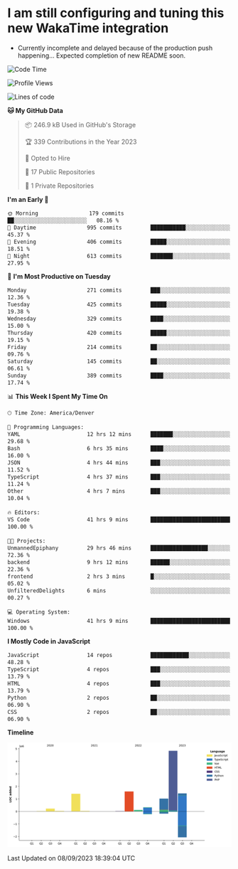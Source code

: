 # I am still configuring and tuning this new WakaTime integration
- Currently incomplete and delayed because of the production push happening... Expected completion of new README soon.
<!--START_SECTION:waka-->
![Code Time](http://img.shields.io/badge/Code%20Time-384%20hrs%2043%20mins-blue)

![Profile Views](http://img.shields.io/badge/Profile%20Views-0-blue)

![Lines of code](https://img.shields.io/badge/From%20Hello%20World%20I%27ve%20Written-10.9%20million%20lines%20of%20code-blue)

**🐱 My GitHub Data** 

> 📦 246.9 kB Used in GitHub's Storage 
 > 
> 🏆 339 Contributions in the Year 2023
 > 
> 💼 Opted to Hire
 > 
> 📜 17 Public Repositories 
 > 
> 🔑 1 Private Repositories 
 > 
**I'm an Early 🐤** 

```text
🌞 Morning                179 commits         ██░░░░░░░░░░░░░░░░░░░░░░░   08.16 % 
🌆 Daytime                995 commits         ███████████░░░░░░░░░░░░░░   45.37 % 
🌃 Evening                406 commits         █████░░░░░░░░░░░░░░░░░░░░   18.51 % 
🌙 Night                  613 commits         ███████░░░░░░░░░░░░░░░░░░   27.95 % 
```
📅 **I'm Most Productive on Tuesday** 

```text
Monday                   271 commits         ███░░░░░░░░░░░░░░░░░░░░░░   12.36 % 
Tuesday                  425 commits         █████░░░░░░░░░░░░░░░░░░░░   19.38 % 
Wednesday                329 commits         ████░░░░░░░░░░░░░░░░░░░░░   15.00 % 
Thursday                 420 commits         █████░░░░░░░░░░░░░░░░░░░░   19.15 % 
Friday                   214 commits         ██░░░░░░░░░░░░░░░░░░░░░░░   09.76 % 
Saturday                 145 commits         ██░░░░░░░░░░░░░░░░░░░░░░░   06.61 % 
Sunday                   389 commits         ████░░░░░░░░░░░░░░░░░░░░░   17.74 % 
```


📊 **This Week I Spent My Time On** 

```text
🕑︎ Time Zone: America/Denver

💬 Programming Languages: 
YAML                     12 hrs 12 mins      ███████░░░░░░░░░░░░░░░░░░   29.68 % 
Bash                     6 hrs 35 mins       ████░░░░░░░░░░░░░░░░░░░░░   16.00 % 
JSON                     4 hrs 44 mins       ███░░░░░░░░░░░░░░░░░░░░░░   11.52 % 
TypeScript               4 hrs 37 mins       ███░░░░░░░░░░░░░░░░░░░░░░   11.24 % 
Other                    4 hrs 7 mins        ███░░░░░░░░░░░░░░░░░░░░░░   10.04 % 

🔥 Editors: 
VS Code                  41 hrs 9 mins       █████████████████████████   100.00 % 

🐱‍💻 Projects: 
UnmannedEpiphany         29 hrs 46 mins      ██████████████████░░░░░░░   72.36 % 
backend                  9 hrs 12 mins       ██████░░░░░░░░░░░░░░░░░░░   22.36 % 
frontend                 2 hrs 3 mins        █░░░░░░░░░░░░░░░░░░░░░░░░   05.02 % 
UnfilteredDelights       6 mins              ░░░░░░░░░░░░░░░░░░░░░░░░░   00.27 % 

💻 Operating System: 
Windows                  41 hrs 9 mins       █████████████████████████   100.00 % 
```

**I Mostly Code in JavaScript** 

```text
JavaScript               14 repos            ████████████░░░░░░░░░░░░░   48.28 % 
TypeScript               4 repos             ███░░░░░░░░░░░░░░░░░░░░░░   13.79 % 
HTML                     4 repos             ███░░░░░░░░░░░░░░░░░░░░░░   13.79 % 
Python                   2 repos             ██░░░░░░░░░░░░░░░░░░░░░░░   06.90 % 
CSS                      2 repos             ██░░░░░░░░░░░░░░░░░░░░░░░   06.90 % 
```



**Timeline**

![Lines of Code chart](https://raw.githubusercontent.com/certifiedbice/certifiedbice/main/assets/bar_graph.png)


 Last Updated on 08/09/2023 18:39:04 UTC
<!--END_SECTION:waka-->
